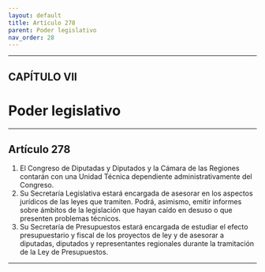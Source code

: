 ```yaml
---
layout: default
title: Artículo 278
parent: Poder legislativo
nav_order: 28
---
```


---

## CAPÍTULO VII
# Poder legislativo

---

## Artículo 278

1. El Congreso de Diputadas y Diputados y la Cámara de las Regiones contarán con una Unidad Técnica dependiente administrativamente del Congreso.
2. Su Secretaría Legislativa estará encargada de asesorar en los aspectos jurídicos de las leyes que tramiten. Podrá, asimismo, emitir informes sobre ámbitos de la legislación que hayan caído en desuso o que presenten problemas técnicos.
3. Su Secretaría de Presupuestos estará encargada de estudiar el efecto presupuestario y fiscal de los proyectos de ley y de asesorar a diputadas, diputados y representantes regionales durante la tramitación de la Ley de Presupuestos.

---
